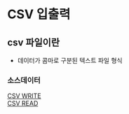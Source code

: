 # CSV 입출력

## csv 파일이란
- 데이터가 콤마로 구분된 텍스트 파일 형식

### 소스데이터
[CSV WRITE](../code/03.csv파일쓰기.py)  
[CSV READ](../code/03.csv파일읽기.py)